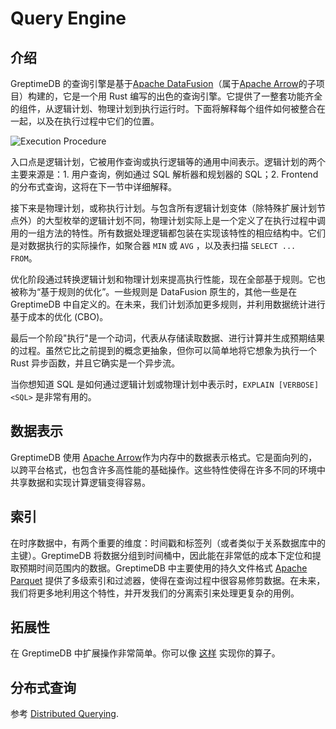 # Query Engine

## 介绍

GreptimeDB 的查询引擎是基于[Apache DataFusion][1]（属于[Apache Arrow][2]的子项目）构建的，它是一个用 Rust 编写的出色的查询引擎。它提供了一整套功能齐全的组件，从逻辑计划、物理计划到执行运行时。下面将解释每个组件如何被整合在一起，以及在执行过程中它们的位置。

![Execution Procedure](/execution-procedure.png)

入口点是逻辑计划，它被用作查询或执行逻辑等的通用中间表示。逻辑计划的两个主要来源是：1. 用户查询，例如通过 SQL 解析器和规划器的 SQL；2. Frontend 的分布式查询，这将在下一节中详细解释。

接下来是物理计划，或称执行计划。与包含所有逻辑计划变体（除特殊扩展计划节点外）的大型枚举的逻辑计划不同，物理计划实际上是一个定义了在执行过程中调用的一组方法的特性。所有数据处理逻辑都包装在实现该特性的相应结构中。它们是对数据执行的实际操作，如聚合器 `MIN` 或 `AVG` ，以及表扫描 `SELECT ... FROM`。

优化阶段通过转换逻辑计划和物理计划来提高执行性能，现在全部基于规则。它也被称为“基于规则的优化”。一些规则是 DataFusion 原生的，其他一些是在 GreptimeDB 中自定义的。在未来，我们计划添加更多规则，并利用数据统计进行基于成本的优化 (CBO)。

最后一个阶段"执行"是一个动词，代表从存储读取数据、进行计算并生成预期结果的过程。虽然它比之前提到的概念更抽象，但你可以简单地将它想象为执行一个 Rust 异步函数，并且它确实是一个异步流。

当你想知道 SQL 是如何通过逻辑计划或物理计划中表示时，`EXPLAIN [VERBOSE] <SQL>` 是非常有用的。

## 数据表示

GreptimeDB 使用 [Apache Arrow][2]作为内存中的数据表示格式。它是面向列的，以跨平台格式，也包含许多高性能的基础操作。这些特性使得在许多不同的环境中共享数据和实现计算逻辑变得容易。

## 索引

在时序数据中，有两个重要的维度：时间戳和标签列（或者类似于关系数据库中的主键）。GreptimeDB 将数据分组到时间桶中，因此能在非常低的成本下定位和提取预期时间范围内的数据。GreptimeDB 中主要使用的持久文件格式 [Apache Parquet][3] 提供了多级索引和过滤器，使得在查询过程中很容易修剪数据。在未来，我们将更多地利用这个特性，并开发我们的分离索引来处理更复杂的用例。

## 拓展性

<!-- 在 GreptimeDB 中扩展操作非常简单。有两种方法可以做到：1. 通过 [Python Coprocessor][4] 接口；2. 像 [这样][5] 实现你的算子。 -->

在 GreptimeDB 中扩展操作非常简单。你可以像 [这样][5] 实现你的算子。

## 分布式查询

参考 [Distributed Querying][6].

[1]: https://github.com/apache/arrow-datafusion
[2]: https://arrow.apache.org/
[3]: https://parquet.apache.org
[4]: python-scripts.md
[5]: https://github.com/GreptimeTeam/greptimedb/blob/main/docs/how-to/how-to-write-aggregate-function.md
[6]: ../frontend/distributed-querying.md
